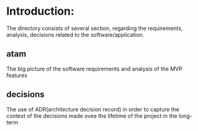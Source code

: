 # Introduction:
The directory consists of several section, regarding the requirements, analysis, decisions related to the software/application.

## atam
The big picture of the software requirements and analysis of the MVP features

## decisions
The use of ADR(architecture decision record) in order to capture the context of the decisions made ovee the lifetime of the project in the long-term